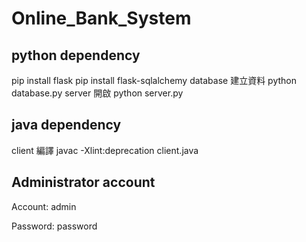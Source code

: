 # Online_Bank_System

## python dependency
pip install flask
pip install flask-sqlalchemy
database 建立資料 python database.py
server 開啟 python server.py

## java dependency
client 編譯 javac -Xlint:deprecation client.java

## Administrator account
Account: admin

Password: password

